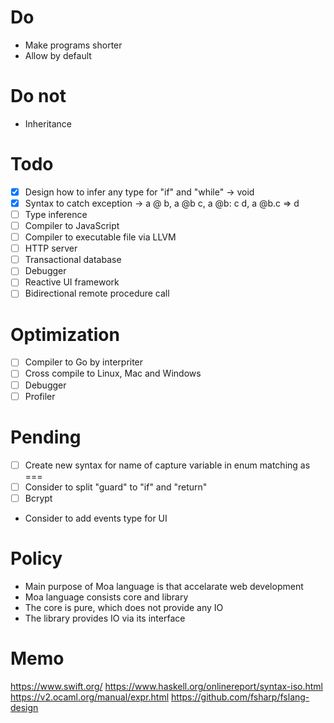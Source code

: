 # Do
- Make programs shorter
- Allow by default

# Do not
- Inheritance

# Todo
- [x] Design how to infer any type for "if" and "while" -> void
- [x] Syntax to catch exception -> a @ b, a @b c, a @b: c d, a @b.c => d
- [ ] Type inference
- [ ] Compiler to JavaScript
- [ ] Compiler to executable file via LLVM
- [ ] HTTP server
- [ ] Transactional database
- [ ] Debugger
- [ ] Reactive UI framework
- [ ] Bidirectional remote procedure call

# Optimization
- [ ] Compiler to Go by interpriter
- [ ] Cross compile to Linux, Mac and Windows
- [ ] Debugger
- [ ] Profiler

# Pending
- [ ] Create new syntax for name of capture variable in enum matching as ===
- [ ] Consider to split "guard" to "if" and "return"
- [ ] Bcrypt
- Consider to add events type for UI

# Policy
- Main purpose of Moa language is that accelarate web development
- Moa language consists core and library
- The core is pure, which does not provide any IO
- The library provides IO via its interface

# Memo
https://www.swift.org/
https://www.haskell.org/onlinereport/syntax-iso.html
https://v2.ocaml.org/manual/expr.html
https://github.com/fsharp/fslang-design
